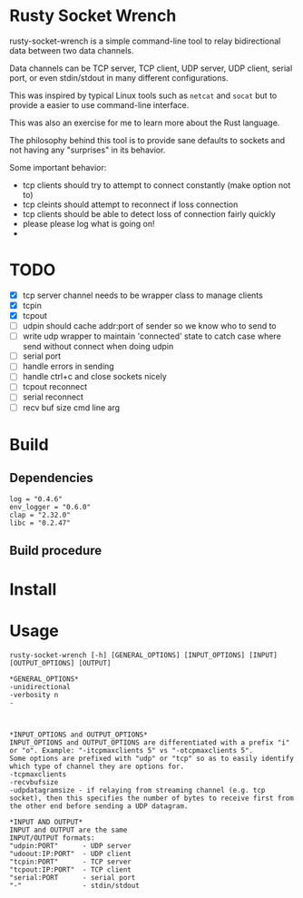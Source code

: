# Rusty Socket Wrench

rusty-socket-wrench is a simple command-line tool to relay bidirectional data between two data channels.

Data channels can be TCP server, TCP client, UDP server, UDP client, serial port, or even stdin/stdout in many different configurations.

This was inspired by typical Linux tools such as `netcat` and `socat` but to provide a easier to use command-line interface.

This was also an exercise for me to learn more about the Rust language.

The philosophy behind this tool is to provide sane defaults to sockets and not having any "surprises" in its behavior.


Some important behavior:

* tcp clients should try to attempt to connect constantly (make option not to)
* tcp cleints should attempt to reconnect if loss connection
* tcp clients should be able to detect loss of connection fairly quickly
* please please log what is going on!
* 

# TODO

- [x] tcp server channel needs to be wrapper class to manage clients
- [x] tcpin
- [x] tcpout
- [ ] udpin should cache addr:port of sender so we know who to send to
- [ ] write udp wrapper to maintain 'connected' state to catch case where send without connect when doing udpin
- [ ] serial port
- [ ] handle errors in sending
- [ ] handle ctrl+c and close sockets nicely
- [ ] tcpout reconnect
- [ ] serial reconnect
- [ ] recv buf size cmd line arg

# Build

## Dependencies

```
log = "0.4.6"
env_logger = "0.6.0"
clap = "2.32.0"
libc = "0.2.47"
```

## Build procedure

# Install

# Usage

```
rusty-socket-wrench [-h] [GENERAL_OPTIONS] [INPUT_OPTIONS] [INPUT] [OUTPUT_OPTIONS] [OUTPUT]

*GENERAL_OPTIONS*
-unidirectional
-verbosity n
-



*INPUT_OPTIONS and OUTPUT_OPTIONS*
INPUT_OPTIONS and OUTPUT_OPTIONS are differentiated with a prefix "i" or "o". Example: "-itcpmaxclients 5" vs "-otcpmaxclients 5".
Some options are prefixed with "udp" or "tcp" so as to easily identify which type of channel they are options for.
-tcpmaxclients
-recvbufsize
-udpdatagramsize - if relaying from streaming channel (e.g. tcp socket), then this specifies the number of bytes to receive first from the other end before sending a UDP datagram. 

*INPUT AND OUTPUT*
INPUT and OUTPUT are the same
INPUT/OUTPUT formats:
"udpin:PORT"      - UDP server
"udoout:IP:PORT"  - UDP client
"tcpin:PORT"      - TCP server
"tcpout:IP:PORT"  - TCP client
"serial:PORT      - serial port
"-"               - stdin/stdout

```